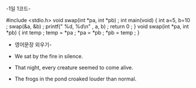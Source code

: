    -1일 1코드-

#include <stdio.h>
void swap(int *pa, int *pb) ;
int main(void)
 {
    int a=5, b=10 ;
    swap(&a, &b) ;
    printf(" %d, %d\n" , a, b) ;
    return 0 ;
 }
void swap(int *pa, int *pb)
 {
    int temp ;
    temp = *pa ;
    *pa = *pb ;
    *pb = temp ;
 }


   - 영어문장 외우기- <The Stars>

* We sat by the fire in silence.

* That night, every creature seemed to come alive.

* The frogs in the pond croaked louder than normal.
